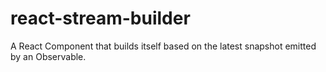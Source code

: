 # react-stream-builder
A React Component that builds itself based on the latest snapshot emitted by an Observable.
